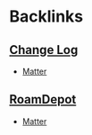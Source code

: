 
# Backlinks
## [Change Log](<Change Log.md>)
-  [Matter](<Matter.md>)

## [RoamDepot](<RoamDepot.md>)
- [Matter](<Matter.md>)

